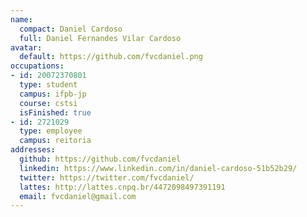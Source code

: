 ```yaml
---
name:
  compact: Daniel Cardoso
  full: Daniel Fernandes Vilar Cardoso
avatar:
  default: https://github.com/fvcdaniel.png
occupations:
- id: 20072370801
  type: student
  campus: ifpb-jp
  course: cstsi
  isFinished: true
- id: 2721029
  type: employee
  campus: reitoria
addresses:
  github: https://github.com/fvcdaniel
  linkedin: https://www.linkedin.com/in/daniel-cardoso-51b52b29/
  twitter: https://twitter.com/fvcdaniel/
  lattes: http://lattes.cnpq.br/4472098497391191
  email: fvcdaniel@gmail.com
---
```

